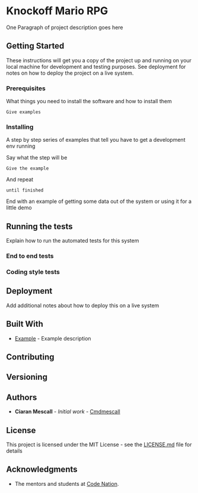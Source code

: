 # Knockoff Mario RPG

One Paragraph of project description goes here

## Getting Started

These instructions will get you a copy of the project up and running on your local machine for development and testing purposes. See deployment for notes on how to deploy the project on a live system.

### Prerequisites

What things you need to install the software and how to install them

```
Give examples
```

### Installing

A step by step series of examples that tell you have to get a development env running

Say what the step will be

```
Give the example
```

And repeat

```
until finished
```

End with an example of getting some data out of the system or using it for a little demo

## Running the tests

Explain how to run the automated tests for this system

### End to end tests


### Coding style tests


## Deployment

Add additional notes about how to deploy this on a live system

## Built With

* [Example](exampleLink) - Example description

## Contributing



## Versioning



## Authors

* **Ciaran Mescall** - *Initial work* - [Cmdmescall](https://github.com/cmdmescall)

## License

This project is licensed under the MIT License - see the [LICENSE.md](LICENSE.md) file for details

## Acknowledgments

* The mentors and students at [Code Nation](https://wearecodenation.com/).
